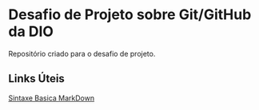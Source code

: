 # Desafio de Projeto sobre Git/GitHub da DIO
Repositório criado para o desafio de projeto.

## Links Úteis
[Sintaxe Basica MarkDown](http://www.markdownguide.org/basic-syntax/)
